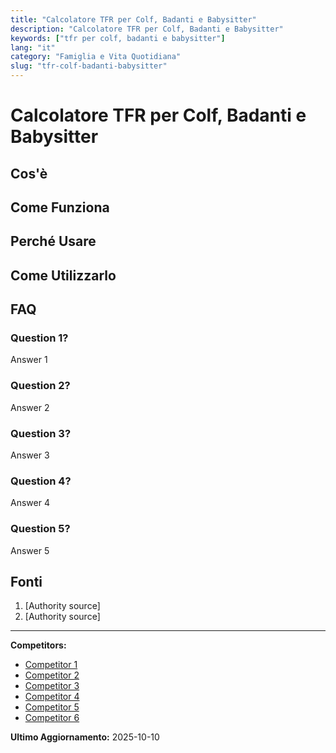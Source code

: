 ```yaml
---
title: "Calcolatore TFR per Colf, Badanti e Babysitter"
description: "Calcolatore TFR per Colf, Badanti e Babysitter"
keywords: ["tfr per colf, badanti e babysitter"]
lang: "it"
category: "Famiglia e Vita Quotidiana"
slug: "tfr-colf-badanti-babysitter"
---
```


# Calcolatore TFR per Colf, Badanti e Babysitter

<!-- TODO: Add introduction -->

## Cos'è

<!-- TODO: Explain what this calculator does -->

## Come Funziona

<!-- TODO: Explain methodology -->

## Perché Usare

<!-- TODO: List benefits -->

## Come Utilizzarlo

<!-- TODO: Step-by-step guide -->

## FAQ

### Question 1?
Answer 1

### Question 2?
Answer 2

### Question 3?
Answer 3

### Question 4?
Answer 4

### Question 5?
Answer 5

## Fonti

1. [Authority source]
2. [Authority source]

---

**Competitors:**
- [Competitor 1](https://www.webcolf.com/gestione-passo-passo/simulatore-calcolo-tfr.html)
- [Competitor 2](https://www.webcolf.com/exec/isapi.dll/calcolo-online-tfr-colf-badanti.html)
- [Competitor 3](https://lavorodomestico.assindatcolf.it/tfr-colf-badanti/)
- [Competitor 4](https://doemploy.app/it/blog/come-calcolare-il-tfr-di-colf-badanti-e-babysitter)
- [Competitor 5](https://www.avvocatoandreani.it/servizi/calcolo-tfr.php)
- [Competitor 6](https://www.safacli.com/guida-al-contratto-di-lavoro-domestico/calcolo-tfr-colf-e-badanti-cosa-sapere-per-gestirlo-correttamente/)

**Ultimo Aggiornamento:** 2025-10-10
